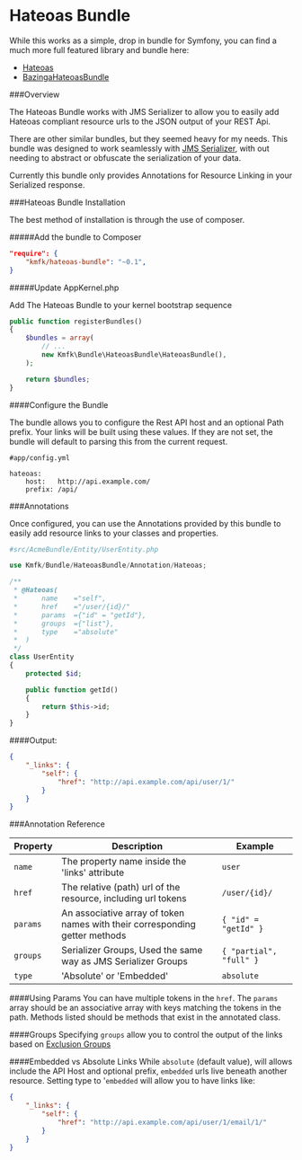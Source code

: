 Hateoas Bundle
=======================

While this works as a simple, drop in bundle for Symfony, you can find a much more full featured library and bundle here:

 - [Hateoas](https://github.com/willdurand/Hateoas)
 - [BazingaHateoasBundle](https://github.com/willdurand/BazingaHateoasBundle)

###Overview

The Hateoas Bundle works with JMS Serializer to allow you to easily add Hateoas 
compliant resource urls to the JSON output of your REST Api.

There are other similar bundles, but they seemed heavy for my needs. This bundle
was designed to work seamlessly with [JMS Serializer](https://github.com/schmittjoh/JMSSerializerBundle),
with out needing to abstract or obfuscate the serialization of your data.

Currently this bundle only provides Annotations for Resource Linking in your
Serialized response.

###Hateoas Bundle Installation

The best method of installation is through the use of composer.

#####Add the bundle to Composer

```json
"require": {
    "kmfk/hateoas-bundle": "~0.1",
}
```

#####Update AppKernel.php

Add The Hateoas Bundle to your kernel bootstrap sequence

```php
public function registerBundles()
{
	$bundles = array(
    	// ...
    	new Kmfk\Bundle\HateoasBundle\HateoasBundle(),
    );

    return $bundles;
}
```

####Configure the Bundle

The bundle allows you to configure the Rest API host and an optional Path prefix.
Your links will be built using these values.  If they are not set, the bundle will
default to parsing this from the current request.

```
#app/config.yml

hateoas:
	host:   http://api.example.com/
	prefix: /api/
```

###Annotations

Once configured, you can use the Annotations provided by this bundle to easily
add resource links to your classes and properties.

```php
#src/AcmeBundle/Entity/UserEntity.php

use Kmfk/Bundle/HateoasBundle/Annotation/Hateoas;

/**
 * @Hateoas(
 *      name    ="self",
 *      href    ="/user/{id}/"
 *      params  ={"id" = "getId"},
 *      groups  ={"list"},
 *      type    ="absolute"
 *  )
 */
class UserEntity
{
    protected $id;

    public function getId()
    {
        return $this->id;
    }
}
```
####Output:

```json
{
    "_links": {
        "self": {
            "href": "http://api.example.com/api/user/1/"
        }
    }
}
```

###Annotation Reference

Property | Description | Example
-------- | ----------- | -------
`name` | The property name inside the 'links' attribute | `user`
`href` | The relative (path) url of the resource, including url tokens | `/user/{id}/`
`params` | An associative array of token names with their corresponding getter methods | `{ "id" = "getId" }`
`groups` | Serializer Groups, Used the same way as JMS Serializer Groups | `{ "partial", "full" }`
`type` | 'Absolute' or 'Embedded' | `absolute`

####Using Params
You can have multiple tokens in the `href`.  The `params` array should be an associative array
with keys matching the tokens in the path.  Methods listed should be methods that exist in the 
annotated class.

####Groups
Specifying `groups` allow you to control the output of the links based on 
[Exclusion Groups](http://jmsyst.com/libs/serializer/master/reference/annotations#groups)

####Embedded vs Absolute Links
While `absolute` (default value), will allows include the API Host and optional prefix, 
`embedded` urls live beneath another resource. Setting type to '`embedded` will allow you 
to have links like:

```json
{
    "_links": {
        "self": {
            "href": "http://api.example.com/api/user/1/email/1/"
        }
    }
}
```
